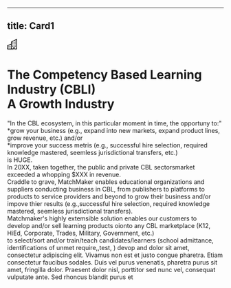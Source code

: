 ---
title: Card1
----
<div class="icon text-primary-light mx-auto mb-4">
    <img width="24" height="24" src="/assets/img/icons/building.svg" />
</div>

# The Competency Based Learning Industry (CBLI) <br/> A Growth Industry

"In the CBL ecosystem, in this particular moment in time, the opportuny to:" <br/>     *grow your business (e.g., expand into new markets, expand product lines, grow revenue, etc.) and/or <br/>     *improve your success metris (e.g., successful hire selection, required knowledge mastered, seemless jurisdictional transfers, etc.) <br/>is HUGE.
<br/>In 20XX, taken together, the public and private CBL sectorsmarket exceeded a whopping $XXX in revenue.  <br/>Craddle to grave, MatchMaker enables educational organizations and suppliers conducting business in CBL, from publishers to platforms to products to service providers and beyond to grow their business and/or impove thier results (e.g.,successful hire selection, required knowledge mastered, seemless jurisdictional transfers). 
<br/>Matchmaker's highly extemsible solution enables our customers to <br/>develop and/or sell learning products oionto any CBL marketplace (K12, HiEd, Corporate, Trades, Military, Government, etc.) <br/> to select/sort and/or train/teach candidates/learners (school admittance, identifications of unmet require,,test, )
devop and   dolor sit amet, consectetur adipiscing elit. Vivamus non est et justo congue pharetra. Etiam consectetur faucibus sodales. Duis vel purus venenatis, pharetra purus sit amet, fringilla dolor. Praesent dolor nisl, porttitor sed nunc vel, consequat vulputate ante. Sed rhoncus blandit purus et 



